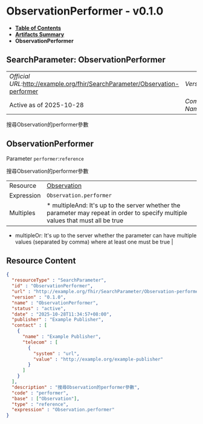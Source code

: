 # ObservationPerformer - v0.1.0

* [**Table of Contents**](toc.md)
* [**Artifacts Summary**](artifacts.md)
* **ObservationPerformer**

## SearchParameter: ObservationPerformer 

| | |
| :--- | :--- |
| *Official URL*:http://example.org/fhir/SearchParameter/Observation-performer | *Version*:0.1.0 |
| Active as of 2025-10-28 | *Computable Name*:ObservationPerformer |

 
搜尋Observation的performer參數 

## ObservationPerformer

Parameter `performer`:`reference`

搜尋Observation的performer參數

| | |
| :--- | :--- |
| Resource | [Observation](http://hl7.org/fhir/R4/observation.html) |
| Expression | `Observation.performer` |
| Multiples | * multipleAnd: It's up to the server whether the parameter may repeat in order to specify multiple values that must all be true
* multipleOr: It's up to the server whether the parameter can have multiple values (separated by comma) where at least one must be true
 |



## Resource Content

```json
{
  "resourceType" : "SearchParameter",
  "id" : "ObservationPerformer",
  "url" : "http://example.org/fhir/SearchParameter/Observation-performer",
  "version" : "0.1.0",
  "name" : "ObservationPerformer",
  "status" : "active",
  "date" : "2025-10-28T11:34:57+08:00",
  "publisher" : "Example Publisher",
  "contact" : [
    {
      "name" : "Example Publisher",
      "telecom" : [
        {
          "system" : "url",
          "value" : "http://example.org/example-publisher"
        }
      ]
    }
  ],
  "description" : "搜尋Observation的performer參數",
  "code" : "performer",
  "base" : ["Observation"],
  "type" : "reference",
  "expression" : "Observation.performer"
}

```
